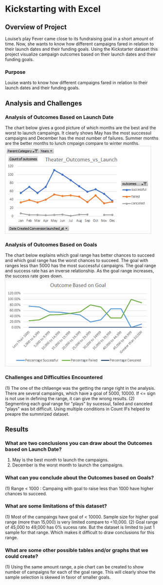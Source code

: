 # Kickstarting with Excel

## Overview of Project
Louise’s play Fever came close to its fundraising goal in a short amount of time. Now, she wants to know how different campaigns fared in relation to their launch dates and their funding goals. 
Using the Kickstarter dataset this project visualize campaign outcomes based on their launch dates and their funding goals.

### Purpose
Louise wants to know how different campaigns fared in relation to their launch dates and their funding goals.

## Analysis and Challenges

### Analysis of Outcomes Based on Launch Date
The chart below gives a good picture of which months are the best and the worst to launch campaings.
It clearly shows May has the most successul campaigns and December has the most number of failures. 
Summer months are the better months to lunch cmpaign compare to winter months. 
![Kickstarter image 1](Images/Theater_Outcomes_vs_Launch.png)
### Analysis of Outcomes Based on Goals
The chart below explains which goal range has better chances to succeed and which goal range has the worst chances to succeed.
The goal with ranges less than 5000 has the most successful campaigns. The goal range and success rate has an inverse relationship. As the goal range increases, the success rate goes down. 
![Kickstarter image 2](Images/Outcomes_vs_Goals.png)

### Challenges and Difficulties Encountered
(1) The one of the chllaenge was the getting the range right in the analysis. There are several campaings, which have a goal of 5000, 10000.  If <= sign is not use in defining the range, it can give the wrong results. 
(2) Segmenting each goal range for "plays" by sucessul, failed and canceled "plays" was bit difficult.  Using multiple conditions in Count IFs helped to preapre the summrized dataset. 

## Results

### What are two conclusions you can draw about the Outcomes based on Launch Date?
  1. May is the best month to launch the campaigns. 
  2. December is the worst month to launch the campaigns. 
  
### What can you conclude about the Outcomes based on Goals?
  (1) Range < 1000 : Campaing with goal to raise less than 1000 have higher chances to succeed.  
 
  
### What are some limitations of this dataset?
  (1) Most of the campaings have goal of < 10000. Sample size for higher goal range (more than 15,000) is very limited compare to <10,000.
  (2) Goal range of 45,000 to 49,000 has 0% sucess rate. But the dataset is limited to just 1 sample for that range.  Which makes it difficult to draw conclusions for this range.
  
### What are some other possible tables and/or graphs that we could create?
  (1) Using the same amount range, a pie chart can be created to show number of campaigns for each of the goal range.  This will clearly show the sample selection is skewed in favor of smaller goals.
  
  
  
